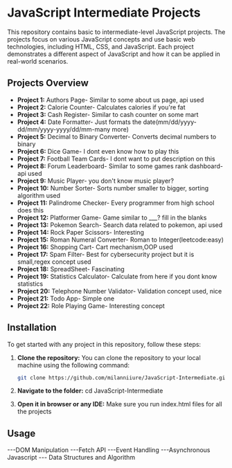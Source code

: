 # JavaScript Intermediate Projects

This repository contains basic to intermediate-level JavaScript projects. The projects focus on various JavaScript concepts and use basic web technologies, including HTML, CSS, and JavaScript. Each project demonstrates a different aspect of JavaScript and how it can be applied in real-world scenarios.

## Projects Overview

- **Project 1:** Authors Page- Similar to some about us page, api used
- **Project 2:** Calorie Counter- Calculates calories if you're fat
- **Project 3:** Cash Register- Similar to cash counter on some mart
- **Project 4:** Date Formatter- Just formats the date(mm/dd/yyyy-dd/mm/yyyy-yyyy/dd/mm-many more)
- **Project 5:** Decimal to Binary Converter- Converts decimal numbers to binary
- **Project 6:** Dice Game- I dont even know how to play this
- **Project 7:** Football Team Cards- I dont want to put description on this
- **Project 8:** Forum Leaderboard- Similar to some games rank dashboard- api used
- **Project 9:** Music Player- you don't know music player?
- **Project 10:** Number Sorter- Sorts number smaller to bigger, sorting algorithm used
- **Project 11:** Palindrome Checker- Every programmer from high school does this
- **Project 12:** Platformer Game- Game similar to ___? fill in the blanks
- **Project 13:** Pokemon Search- Search data related to pokemon, api used
- **Project 14:** Rock Paper Scissors- Interesting
- **Project 15:** Roman Numeral Converter- Roman to Integer(leetcode:easy)
- **Project 16:** Shopping Cart- Cart mechanism,OOP used
- **Project 17:** Spam Filter- Best for cybersecurity project but it is small,regex concept used
- **Project 18:** SpreadSheet- Fascinating
- **Project 19:** Statistics Calculator- Calculate from here if you dont know statistics
- **Project 20:** Telephone Number Validator- Validation concept used, nice
- **Project 21:** Todo App- Simple one
- **Project 22:** Role Playing Game- Interesting concept

## Installation

To get started with any project in this repository, follow these steps:

1. **Clone the repository:**
   You can clone the repository to your local machine using the following command:
   ```bash
   git clone https://github.com/milanniiure/JavaScript-Intermediate.git

2. **Navigate to the folder:**
    cd JavaScript-Intermediate

3. **Open it in browser or any IDE:**
    Make sure you run index.html files for all the projects

## Usage
---DOM Manipulation
---Fetch API
---Event Handling
---Asynchronous Javascript
--- Data Structures and Algorithm
